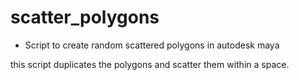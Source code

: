 # scatter_polygons
- Script to create random scattered polygons in autodesk maya

this script duplicates the polygons and scatter them within a space.
